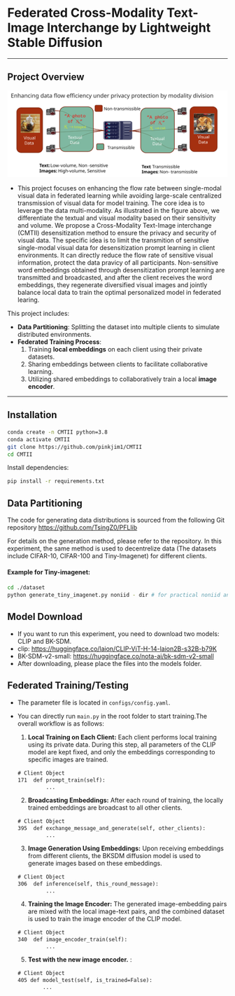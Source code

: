 # Federated Cross-Modality Text-Image Interchange by Lightweight Stable Diffusion


---

## Project Overview


![](image/illustrate.svg)

- This project focuses on enhancing the flow rate between 
single-modal visual data in federated learning while avoiding large-scale centralized transmission of visual
data for model training. The core idea is to leverage the data multi-modality.
As illustrated in the figure above, we differentiate the textual and visual modality 
based on their sensitivity and volume.
We propose a Cross-Modality Text-Image interchange (CMTII)
desensitization method to ensure the privacy and security of visual data. 
The specific idea is to limit the transmition of sensitive single-modal visual data
 for desensitization prompt learning in client environments. It can directly reduce 
the flow rate of sensitive visual information, protect the data pravicy of all participants.
Non-sensitive word embeddings obtained through desensitization prompt learning are transmitted and broadcasted, 
and after the client receives the word embeddings, they regenerate diversified visual images and jointly 
balance local data to train the optimal personalized model in federated learing.


This project includes:
- **Data Partitioning**: 
    Splitting the dataset into multiple clients to simulate distributed environments.
- **Federated Training Process**: 
  1. Training **local embeddings** on each client using their private datasets.  
  2. Sharing embeddings between clients to facilitate collaborative learning.  
  3. Utilizing shared embeddings to collaboratively train a local **image encoder**.

---

## Installation
```bash
conda create -n CMTII python=3.8
conda activate CMTII
git clone https://github.com/pinkjim1/CMTII
cd CMTII
```

Install dependencies:
```bash
pip install -r requirements.txt
```

## Data Partitioning
The code for generating data distributions is sourced from the following Git repository  https://github.com/TsingZ0/PFLlib

For details on the generation method, please refer to the repository. In this experiment, the same method is used to decentrelize data (The datasets include  CIFAR-10, CIFAR-100 and Tiny-Imagenet) for different clients. 

#### Example for Tiny-imagenet:

```bash
cd ./dataset
python generate_tiny_imagenet.py noniid - dir # for practical noniid and unbalanced scenario

```

## Model Download

- If you want to run this experiment, you need to download two models: CLIP and BK-SDM.
- clip: https://huggingface.co/laion/CLIP-ViT-H-14-laion2B-s32B-b79K
- BK-SDM-v2-small: https://huggingface.co/nota-ai/bk-sdm-v2-small
- After downloading, please place the files into the models folder.

## Federated Training/Testing

- The parameter file is located in `configs/config.yaml`. 
- You can directly run `main.py` in the root folder to start training.The overall workflow is as follows:
  1. **Local Training on Each Client:** Each client performs local training using its private data. During this step, all parameters of the CLIP model are kept fixed, and only the embeddings corresponding to specific images are trained.
  ```
  # Client Object
  171  def prompt_train(self):
           ...
  ```
  
  2. **Broadcasting Embeddings:** After each round of training, the locally trained embeddings are broadcast to all other clients.
  ```
  # Client Object
  395  def exchange_message_and_generate(self, other_clients):
           ...
  ```
  3. **Image Generation Using Embeddings:** Upon receiving embeddings from different clients, the BKSDM diffusion model is used to generate images based on these embeddings.
  ```
  # Client Object
  306  def inference(self, this_round_message):
           ...
  ```
  4. **Training the Image Encoder:** The generated image-embedding pairs are mixed with the local image-text pairs, and the combined dataset is used to train the image encoder of the CLIP model.
  ```
  # Client Object
  340  def image_encoder_train(self):
           ...
  ```
  5. **Test with the new image encoder.** :
  ```
  # Client Object
  405 def model_test(self, is_trained=False):
          ...

  ```










